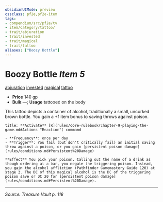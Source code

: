 ```yaml
---
obsidianUIMode: preview
cssclass: pf2e,pf2e-item
tags:
- compendium/src/pf2e/tv
- item/category/tattoo/
- trait/abjuration
- trait/invested
- trait/magical
- trait/tattoo
aliases: ["Boozy Bottle"]
---
```

# Boozy Bottle *Item 5*  
[abjuration](abjuration.md "Abjuration School Trait")  [invested](invested.md "Invested Item Trait")  [magical](magical.md "Magical Item Trait")  [tattoo](tattoo-lowg.md "Tattoo Item Trait")  

- **Price** 140 gp
- **Bulk** —; **Usage** tattooed on the body

This tattoo depicts a container of alcohol, traditionally a small, uncorked brown bottle. You gain a +1 item bonus to saving throws against poison.

```ad-embed-ability
title: **Activate** [R](rules/core-rulebook/chapter-9-playing-the-game.md#Actions "Reaction") command

- **Frequency**: once per day
- **Trigger**: You fail (but don't critically fail) an initial saving throw against a poison, or you gain [persistent poison damage](rules/conditions.md#Persistent%20Damage)

**Effect** You pick your poison. Calling out the name of a drink as though ordering at a bar, you negate the triggering poison. Instead, you gain the alcohol affliction (Pathfinder Gamemastery Guide 120) at stage 2. The DC of this magical alcohol is the DC of the triggering poison save or DC 20 for [persistent poison damage](rules/conditions.md#Persistent%20Damage).
```


---
*Source: Treasure Vault p. 119*